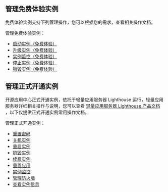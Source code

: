 ## 管理免费体验实例
免费体验实例支持下列管理操作，您可以根据您的需求，查看相关操作文档。

管理免费体验实例：
- [启动实例（免费体验）](https://cloud.tencent.com/document/product/1298/48667)
- [升级实例（免费体验）](https://cloud.tencent.com/document/product/1298/48668)
- [实例监控（免费体验）](https://cloud.tencent.com/document/product/1298/49391)
- [停止实例（免费体验）](https://cloud.tencent.com/document/product/1298/49392)
- [销毁实例（免费体验）](https://cloud.tencent.com/document/product/1298/49393)



<span id="service"></span>
## 管理正式开通实例
开源应用中心正式开通实例，依托于轻量应用服务器 Lighthouse 运行，轻量应用服务器详细相关操作与说明，您可以查看 [轻量应用服务器 Lighthouse 产品文档](https://cloud.tencent.com/document/product/1207) ，以下仅提供正式开通实例常用操作文档。

管理正式开通实例：
- [重置密码](https://cloud.tencent.com/document/product/1298/49401)
- [关机实例](https://cloud.tencent.com/document/product/1298/49395)
- [重启实例](https://cloud.tencent.com/document/product/1298/49400)
- [销毁实例](https://cloud.tencent.com/document/product/1298/49398)
- [续费实例](https://cloud.tencent.com/document/product/1298/49399)
- [重置应用](https://cloud.tencent.com/document/product/1298/49402)
- [实例监控](https://cloud.tencent.com/document/product/1298/49397)
- [管理防火墙](https://cloud.tencent.com/document/product/1298/49396)
- [查看实例信息](https://cloud.tencent.com/document/product/1298/49394)
